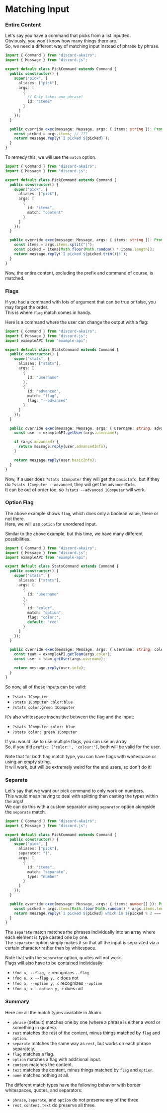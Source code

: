 <!-- markdownlint-disable MD001 -->

# Matching Input

### Entire Content

Let's say you have a command that picks from a list inputted.  
Obviously, you won't know how many things there are.  
So, we need a different way of matching input instead of phrase by phrase.

```ts
import { Command } from "discord-akairo";
import { Message } from "discord.js";

export default class PickCommand extends Command {
  public constructor() {
    super("pick", {
      aliases: ["pick"],
      args: [
        {
          // Only takes one phrase!
          id: "items"
        }
      ]
    });
  }

  public override exec(message: Message, args: { items: string }): Promise<Message> {
    const picked = args.items; // ???
    return message.reply(`I picked ${picked}`);
  }
}
```

To remedy this, we will use the `match` option.

```ts
import { Command } from "discord-akairo";
import { Message } from "discord.js";

export default class PickCommand extends Command {
  public constructor() {
    super("pick", {
      aliases: ["pick"],
      args: [
        {
          id: "items",
          match: "content"
        }
      ]
    });
  }

  public override exec(message: Message, args: { items: string }): Promise<Message> {
    const items = args.items.split("|");
    const picked = items[Math.floor(Math.random() * items.length)];
    return message.reply(`I picked ${picked.trim()}!`);
  }
}
```

Now, the entire content, excluding the prefix and command of course, is matched.

### Flags

If you had a command with lots of argument that can be true or false, you may forget the order.  
This is where `flag` match comes in handy.

Here is a command where the user can change the output with a flag:

```ts
import { Command } from "discord-akairo";
import { Message } from "discord.js";
import exampleAPI from "example-api";

export default class StatsCommand extends Command {
  public constructor() {
    super("stats", {
      aliases: ["stats"],
      args: [
        {
          id: "username"
        },
        {
          id: "advanced",
          match: "flag",
          flag: "--advanced"
        }
      ]
    });
  }

  public override exec(message: Message, args: { username: string; advanced: boolean }): Promise<Message> {
    const user = exampleAPI.getUser(args.username);

    if (args.advanced) {
      return message.reply(user.advancedInfo);
    }

    return message.reply(user.basicInfo);
  }
}
```

Now, if a user does `?stats 1Computer` they will get the `basicInfo`, but if they do `?stats 1Computer --advanced`, they will get the `advancedInfo`.  
It can be out of order too, so `?stats --advanced 1Computer` will work.

### Option Flag

The above example shows `flag`, which does only a boolean value, there or not there.  
Here, we will use `option` for unordered input.

Similar to the above example, but this time, we have many different possibilities.

```ts
import { Command } from "discord-akairo";
import { Message } from "discord.js";
import exampleAPI from "example-api";

export default class StatsCommand extends Command {
  public constructor() {
    super("stats", {
      aliases: ["stats"],
      args: [
        {
          id: "username"
        },
        {
          id: "color",
          match: "option",
          flag: "color:",
          default: "red"
        }
      ]
    });
  }

  public override exec(message: Message, args: { username: string; color: string }): Promise<Message> {
    const team = exampleAPI.getTeam(args.color);
    const user = team.getUser(args.username);

    return message.reply(user.info);
  }
}
```

So now, all of these inputs can be valid:

- `?stats 1Computer`
- `?stats 1Computer color:blue`
- `?stats color:green 1Computer`

It's also whitespace insensitive between the flag and the input:

- `?stats 1Computer color: blue`
- `?stats color: green 1Computer`

If you would like to use multiple flags, you can use an array.  
So, if you did `prefix: ['color:', 'colour:']`, both will be valid for the user.

Note that for both flag match type, you can have flags with whitespace or using an empty string.  
It will work, but will be extremely weird for the end users, so don't do it!

### Separate

Let's say that we want our pick command to only work on numbers.  
This would mean having to deal with splitting then casting the types within the args!  
We can do this with a custom separator using `separator` option alongside the `separate` match.

```ts
import { Command } from "discord-akairo";
import { Message } from "discord.js";

export default class PickCommand extends Command {
  public constructor() {
    super("pick", {
      aliases: ["pick"],
      separator: "|",
      args: [
        {
          id: "items",
          match: "separate",
          type: "number"
        }
      ]
    });
  }

  public override exec(message: Message, args: { items: number[] }): Promise<Message> {
    const picked = args.items[Math.floor(Math.random() * args.items.length)];
    return message.reply(`I picked ${picked} which is ${picked % 2 === 0 ? "even" : "odd"}!`);
  }
}
```

The `separate` match matches the phrases individually into an array where each element is type casted one by one.  
The `separator` option simply makes it so that all the input is separated via a certain character rather than by whitespace.

Note that with the `separator` option, quotes will not work.  
Flags will also have to be contained individually:

- `!foo a, --flag, c` recognizes `--flag`
- `!foo a, x --flag y, c` does not
- `!foo a, --option y, c` recognizes `--option`
- `!foo a, x --option y, c` does not

### Summary

Here are all the match types available in Akairo.

- `phrase` (default) matches one by one (where a phrase is either a word or something in quotes).
- `rest` matches the rest of the content, minus things matched by `flag` and `option`.
- `separate` matches the same way as `rest`, but works on each phrase separately.
- `flag` matches a flag.
- `option` matches a flag with additional input.
- `content` matches the content.
- `text` matches the content, minus things matched by `flag` and `option`.
- `none` matches nothing at all.

The different match types have the following behavior with border whitespaces, quotes, and separators:

- `phrase`, `separate`, and `option` do not preserve any of the three.
- `rest`, `content`, `text` do preserve all three.
